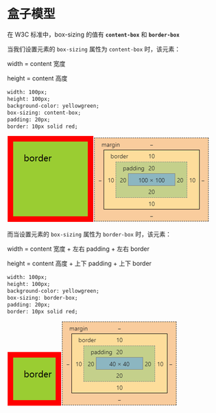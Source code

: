# 盒子模型

在 W3C 标准中，box-sizing 的值有 **`content-box`** 和 **`border-box`**

当我们设置元素的 `box-sizing` 属性为 `content-box` 时，该元素：

width = content 宽度

height = content 高度

```css{4}
width: 100px;
height: 100px;
background-color: yellowgreen;
box-sizing: content-box;
padding: 20px;
border: 10px solid red;
```

![content-box](../images/content-box.png)![content-box-measure](../images/content-box-measure.png)

而当设置元素的 `box-sizing` 属性为 `border-box` 时，该元素：

width = content 宽度 + 左右 padding + 左右 border

height = content 高度 + 上下 padding + 上下 border

```css{4}
width: 100px;
height: 100px;
background-color: yellowgreen;
box-sizing: border-box;
padding: 20px;
border: 10px solid red;
```

![border-box](../images/border-box.png)![border-box-measure](../images/border-box-measure.png)
